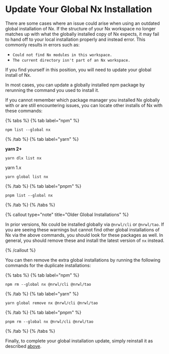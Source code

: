 # Update Your Global Nx Installation

There are some cases where an issue could arise when using an outdated global installation of Nx. If the structure of your Nx workspace no longer matches up with what the globally installed copy of Nx expects, it may fail to hand off to your local installation properly and instead error. This commonly results in errors such as:

- `Could not find Nx modules in this workspace.`
- `The current directory isn't part of an Nx workspace.`

If you find yourself in this position, you will need to update your global install of Nx.

In most cases, you can update a globally installed npm package by rerunning the command you used to install it.

If you cannot remember which package manager you installed Nx globally with or are still encountering issues, you can locate other installs of Nx with these commands:

{% tabs %}
{% tab label="npm" %}

```shell
npm list --global nx
```

{% /tab %}
{% tab label="yarn" %}

**yarn 2+**

```shell
yarn dlx list nx
```

yarn 1.x

```shell
yarn global list nx
```

{% /tab %}
{% tab label="pnpm" %}

```shell
pnpm list --global nx
```

{% /tab %}
{% /tabs %}

{% callout type="note" title="Older Global Installations" %}

In prior versions, Nx could be installed globally via `@nrwl/cli` or `@nrwl/tao`. If you are seeing these warnings but cannot find other global installations of Nx via the above commands, you should look for these packages as well. In general, you should remove these and install the latest version of `nx` instead.

{% /callout %}

You can then remove the extra global installations by running the following commands for the duplicate installations:

{% tabs %}
{% tab label="npm" %}

```shell
npm rm --global nx @nrwl/cli @nrwl/tao
```

{% /tab %}
{% tab label="yarn" %}

```shell
yarn global remove nx @nrwl/cli @nrwl/tao
```

{% /tab %}
{% tab label="pnpm" %}

```shell
pnpm rm --global nx @nrwl/cli @nrwl/tao
```

{% /tab %}
{% /tabs %}

Finally, to complete your global installation update, simply reinstall it as described [above](#update-your-global-nx-installation).

